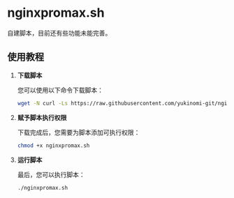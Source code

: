 # nginxpromax.sh

自建脚本，目前还有些功能未能完善。

## 使用教程

1.  **下载脚本**

    您可以使用以下命令下载脚本：

    ```bash
    wget -N curl -Ls https://raw.githubusercontent.com/yukinomi-git/nginxpromax.sh/refs/heads/main/nginxpromax.sh
    ```

2.  **赋予脚本执行权限**

    下载完成后，您需要为脚本添加可执行权限：

    ```bash
    chmod +x nginxpromax.sh
    ```

3.  **运行脚本**

    最后，您可以执行脚本：

    ```bash
    ./nginxpromax.sh
    ```
